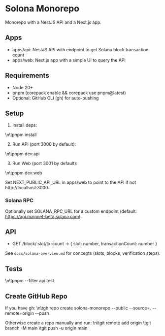 # Solona Monorepo

Monorepo with a NestJS API and a Next.js app.

## Apps
- apps/api: NestJS API with endpoint to get Solana block transaction count
- apps/web: Next.js app with a simple UI to query the API

## Requirements
- Node 20+
- pnpm (corepack enable && corepack use pnpm@latest)
- Optional: GitHub CLI (gh) for auto-pushing

## Setup
1. Install deps:

\n\tpnpm install

2. Run API (port 3000 by default):

\n\tpnpm dev:api

3. Run Web (port 3001 by default):

\n\tpnpm dev:web

Set NEXT_PUBLIC_API_URL in apps/web to point to the API if not http://localhost:3000.

### Solana RPC
Optionally set SOLANA_RPC_URL for a custom endpoint (default: https://api.mainnet-beta.solana.com).

## API
- GET /block/:slot/tx-count → { slot: number, transactionCount: number }

See `docs/solana-overview.md` for concepts (slots, blocks, verification steps).

## Tests
\n\tpnpm --filter api test

## Create GitHub Repo
If you have gh:
\n\tgh repo create solona-monorepo --public --source=. --remote=origin --push

Otherwise create a repo manually and run:
\n\tgit remote add origin <your-repo-url>
\tgit branch -M main
\tgit push -u origin main
